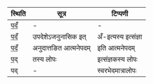 | स्थिति | सूत्र | टिप्पणी |
| ----- | ------- | ------ |
| प॒दँ॒ | - | - |
| प॒दँ॒ | उपदेशेऽजनुनासिक इत् | अँ-इत्यस्य इत्संज्ञा |
| प॒दँ॒ | अनुदात्तङित आत्मनेपदम् | इति आत्मनेपदम् |
| प॒द् | तस्य लोपः | इत्संज्ञकस्य लोपः |
| पद् | - | स्वरभेदमात्रालोपः |
